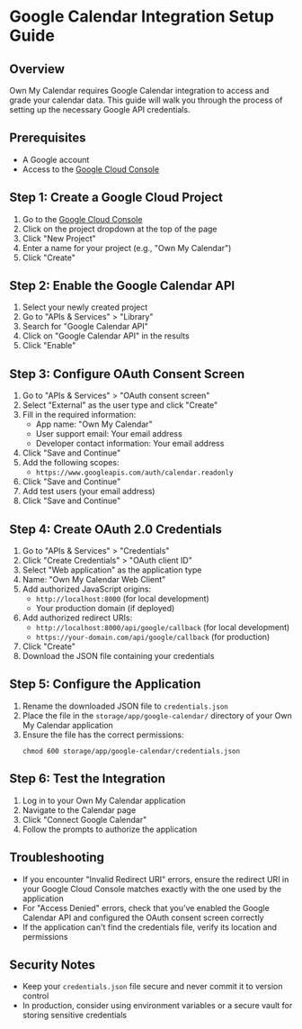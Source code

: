 # Google Calendar Integration Setup Guide

## Overview
Own My Calendar requires Google Calendar integration to access and grade your calendar data. This guide will walk you through the process of setting up the necessary Google API credentials.

## Prerequisites
- A Google account
- Access to the [Google Cloud Console](https://console.cloud.google.com/)

## Step 1: Create a Google Cloud Project
1. Go to the [Google Cloud Console](https://console.cloud.google.com/)
2. Click on the project dropdown at the top of the page
3. Click "New Project"
4. Enter a name for your project (e.g., "Own My Calendar")
5. Click "Create"

## Step 2: Enable the Google Calendar API
1. Select your newly created project
2. Go to "APIs & Services" > "Library"
3. Search for "Google Calendar API"
4. Click on "Google Calendar API" in the results
5. Click "Enable"

## Step 3: Configure OAuth Consent Screen
1. Go to "APIs & Services" > "OAuth consent screen"
2. Select "External" as the user type and click "Create"
3. Fill in the required information:
   - App name: "Own My Calendar"
   - User support email: Your email address
   - Developer contact information: Your email address
4. Click "Save and Continue"
5. Add the following scopes:
   - `https://www.googleapis.com/auth/calendar.readonly`
6. Click "Save and Continue"
7. Add test users (your email address)
8. Click "Save and Continue"

## Step 4: Create OAuth 2.0 Credentials
1. Go to "APIs & Services" > "Credentials"
2. Click "Create Credentials" > "OAuth client ID"
3. Select "Web application" as the application type
4. Name: "Own My Calendar Web Client"
5. Add authorized JavaScript origins:
   - `http://localhost:8000` (for local development)
   - Your production domain (if deployed)
6. Add authorized redirect URIs:
   - `http://localhost:8000/api/google/callback` (for local development)
   - `https://your-domain.com/api/google/callback` (for production)
7. Click "Create"
8. Download the JSON file containing your credentials

## Step 5: Configure the Application
1. Rename the downloaded JSON file to `credentials.json`
2. Place the file in the `storage/app/google-calendar/` directory of your Own My Calendar application
3. Ensure the file has the correct permissions:
   ```
   chmod 600 storage/app/google-calendar/credentials.json
   ```

## Step 6: Test the Integration
1. Log in to your Own My Calendar application
2. Navigate to the Calendar page
3. Click "Connect Google Calendar"
4. Follow the prompts to authorize the application

## Troubleshooting
- If you encounter "Invalid Redirect URI" errors, ensure the redirect URI in your Google Cloud Console matches exactly with the one used by the application
- For "Access Denied" errors, check that you've enabled the Google Calendar API and configured the OAuth consent screen correctly
- If the application can't find the credentials file, verify its location and permissions

## Security Notes
- Keep your `credentials.json` file secure and never commit it to version control
- In production, consider using environment variables or a secure vault for storing sensitive credentials
